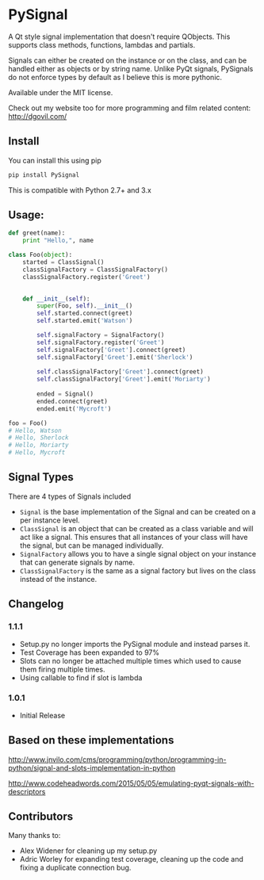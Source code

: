 # PySignal

A Qt style signal implementation that doesn't require QObjects.
This supports class methods, functions, lambdas and partials.

Signals can either be created on the instance or on the class, and can be handled either as objects or by string name.
Unlike PyQt signals, PySignals do not enforce types by default as I believe this is more pythonic.

Available under the MIT license.

Check out my website too for more programming and film related content: http://dgovil.com/

## Install

You can install this using pip

```bash
pip install PySignal
```

This is compatible with Python 2.7+ and 3.x

## Usage:

```python
def greet(name):
    print "Hello,", name

class Foo(object):
    started = ClassSignal()
    classSignalFactory = ClassSignalFactory()
    classSignalFactory.register('Greet')
    

    def __init__(self):
        super(Foo, self).__init__()
        self.started.connect(greet)
        self.started.emit('Watson')

        self.signalFactory = SignalFactory()
        self.signalFactory.register('Greet')
        self.signalFactory['Greet'].connect(greet)
        self.signalFactory['Greet'].emit('Sherlock')
        
        self.classSignalFactory['Greet'].connect(greet)
        self.classSignalFactory['Greet'].emit('Moriarty')
        
        ended = Signal()
        ended.connect(greet)
        ended.emit('Mycroft')

foo = Foo()
# Hello, Watson
# Hello, Sherlock
# Hello, Moriarty
# Hello, Mycroft
```

## Signal Types

There are 4 types of Signals included

* `Signal` is the base implementation of the Signal and can be created on a per instance level.
* `ClassSignal` is an object that can be created as a class variable and will act like a signal.
    This ensures that all instances of your class will have the signal, but can be managed individually.
* `SignalFactory` allows you to have a single signal object on your instance that can generate signals by name.
* `ClassSignalFactory` is the same as a signal factory but lives on the class instead of the instance.

## Changelog

### 1.1.1

* Setup.py no longer imports the PySignal module and instead parses it.
* Test Coverage has been expanded to 97%
* Slots can no longer be attached multiple times which used to cause them firing multiple times.
* Using callable to find if slot is lambda

### 1.0.1

* Initial Release


## Based on these implementations

http://www.jnvilo.com/cms/programming/python/programming-in-python/signal-and-slots-implementation-in-python

http://www.codeheadwords.com/2015/05/05/emulating-pyqt-signals-with-descriptors

## Contributors

Many thanks to:

* Alex Widener for cleaning up my setup.py
* Adric Worley for expanding test coverage, cleaning up the code and fixing a duplicate connection bug.
